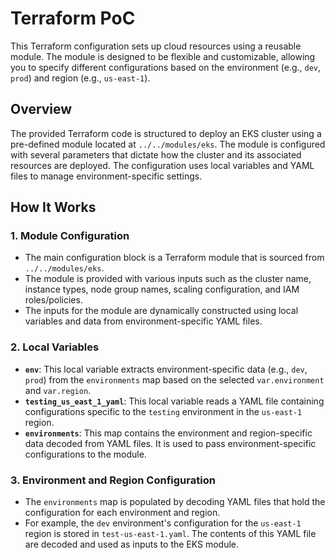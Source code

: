# Terraform PoC

This Terraform configuration sets up cloud resources using a reusable module. The module is designed to be flexible and customizable, allowing you to specify different configurations based on the environment (e.g., `dev`, `prod`) and region (e.g., `us-east-1`).

## Overview

The provided Terraform code is structured to deploy an EKS cluster using a pre-defined module located at `../../modules/eks`. The module is configured with several parameters that dictate how the cluster and its associated resources are deployed. The configuration uses local variables and YAML files to manage environment-specific settings.

## How It Works

### 1. Module Configuration
- The main configuration block is a Terraform module that is sourced from `../../modules/eks`.
- The module is provided with various inputs such as the cluster name, instance types, node group names, scaling configuration, and IAM roles/policies.
- The inputs for the module are dynamically constructed using local variables and data from environment-specific YAML files.

### 2. Local Variables
- **`env`**: This local variable extracts environment-specific data (e.g., `dev`, `prod`) from the `environments` map based on the selected `var.environment` and `var.region`.
- **`testing_us_east_1_yaml`**: This local variable reads a YAML file containing configurations specific to the `testing` environment in the `us-east-1` region.
- **`environments`**: This map contains the environment and region-specific data decoded from YAML files. It is used to pass environment-specific configurations to the module.

### 3. Environment and Region Configuration
- The `environments` map is populated by decoding YAML files that hold the configuration for each environment and region.
- For example, the `dev` environment's configuration for the `us-east-1` region is stored in `test-us-east-1.yaml`. The contents of this YAML file are decoded and used as inputs to the EKS module.

